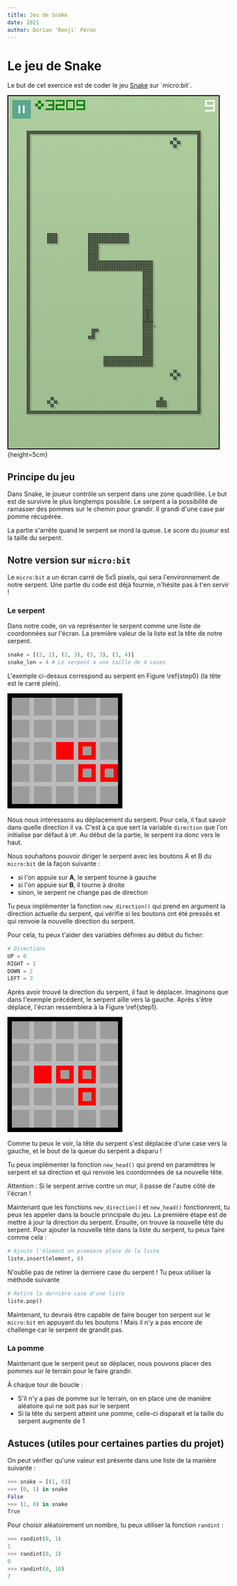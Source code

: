 ```yaml
---
title: Jeu de Snake
date: 2021
author: Dorian 'Renji' Péron
---
```


# Le jeu de Snake

Le but de cet exercice est de coder le jeu [Snake](https://fr.wikipedia.org/wiki/Snake_(genre_de_jeu_vid%C3%A9o)) sur `micro:bit`.

![Snake sur Nokia](imgs/snake.jpg){height=5cm}

## Principe du jeu

Dans Snake, le joueur contrôle un serpent dans une zone quadrillée. Le but est de survivre le plus longtemps possible.
Le serpent a la possibilité de ramasser des pommes sur le chemin pour grandir. Il grandi d'une case par pomme récupérée.

La partie s'arrête quand le serpent se mord la queue. Le score du joueur est la taille du serpent.

## Notre version sur `micro:bit`

Le `micro:bit` a un écran carré de 5x5 pixels, qui sera l'environnement de notre serpent. Une partie du code est déjà fournie, n'hésite pas à t'en servir !

### Le serpent

Dans notre code, on va représenter le serpent comme une liste de coordonnées sur l'écran. La première valeur de la liste est la tête de notre serpent.

```py
snake = [(2, 2), (2, 3), (3, 3), (3, 4)]
snake_len = 4 # Le serpent a une taille de 4 cases
```

L'exemple ci-dessus correspond au serpent en Figure \ref{step0} (la tête est le carré plein).

![Étape 0\label{step0}](imgs/snake_0.png)

Nous nous intéressons au déplacement du serpent. Pour cela,
il faut savoir dans quelle direction il va. C'est à ça que sert la variable `direction` que l'on initialise par défaut à `UP`. Au début de la partie, le serpent ira donc vers le haut.

Nous souhaitons pouvoir diriger le serpent avec les boutons A et B du `micro:bit` de la façon suivante :

- si l'on appuie sur **A**, le serpent tourne à gauche
- si l'on appuie sur **B**, il tourne à droite
- sinon, le serpent ne change pas de direction

Tu peux implémenter la fonction `new_direction()` qui prend en argument la direction actuelle du serpent, qui vérifie si les boutons ont été pressés et qui renvoie la nouvelle direction du serpent.

Pour cela, tu peux t'aider des variables définies au début du ficher:

```py
# Directions
UP = 0
RIGHT = 1
DOWN = 2
LEFT = 3
```

Après avoir trouvé la direction du serpent, il faut le déplacer. Imaginons que dans l'exemple précédent, le serpent aille vers la gauche. Après s'être déplacé, l'écran ressemblera à la Figure \ref{step1}.

![Étape 1\label{step1}](imgs/snake_1.png)

Comme tu peux le voir, la tête du serpent s'est déplacée d'une case vers la gauche, et le bout de la queue du serpent a disparu !

Tu peux implémenter la fonction `new_head()` qui prend en paramètres le serpent et sa direction et qui renvoie les coordonnées de sa nouvelle tête.

Attention : Si le serpent arrive contre un mur, il passe de l'autre côté de l'écran !

Maintenant que les fonctions `new_direction()` et `new_head()` fonctionnent, tu peux les appeler dans la boucle principale du jeu. La première étape est de mettre à jour la direction du serpent. Ensuite, on trouve la nouvelle tête du serpent. Pour ajouter la nouvelle tête dans la liste du serpent, tu peux faire comme cela :

```py
# Ajoute l'element en premiere place de la liste
liste.insert(element, 0)
```

N'oublie pas de retirer la derniere case du serpent !
Tu peux utiliser la méthode suivante

```py
# Retire la dernière case d'une liste
liste.pop()
```

Maintenant, tu devrais être capable de faire bouger ton serpent sur le `micro:bit` en appuyant du les boutons ! Mais il n'y a pas encore de challenge car le serpent de grandit pas.

### La pomme

Maintenant que le serpent peut se déplacer, nous pouvons placer des pommes sur le terrain pour le faire grandir.

À chaque tour de boucle :

- S'il n'y a pas de pomme sur le terrain, on en place une de manière aléatoire qui ne soit pas sur le serpent
- Si la tête du serpent atteint une pomme, celle-ci disparait et la taille du serpent augmente de 1

## Astuces (utiles pour certaines parties du projet)

On peut vérifier qu'une valeur est présente dans une liste de la manière suivante :

```py
>>> snake = [(1, 0)]
>>> (0, 1) in snake
False
>>> (1, 0) in snake
True
```

Pour choisir aléatoirement un nombre, tu peux utiliser la fonction `randint` :

```py
>>> randint(0, 1)
1
>>> randint(0, 1)
0
>>> randint(0, 10)
7
```


